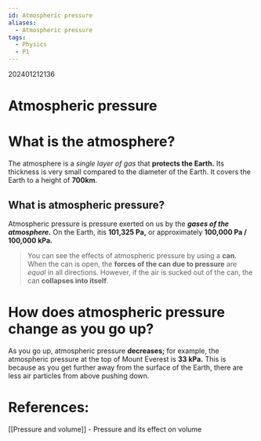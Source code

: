 ```yaml
---
id: Atmospheric pressure
aliases:
  - Atmospheric pressure
tags:
  - Physics
  - P1
---
```


202401212136
# Atmospheric pressure

# What is the atmosphere?

The atmosphere is a *single layer of gas* that **protects the Earth.** Its thickness is very small compared to the diameter of the Earth. It covers the Earth to a height of **700km**.
## What is atmospheric pressure?

Atmospheric pressure is pressure exerted on us by the ***gases of the atmosphere.*** On the Earth, itis **101,325 Pa,** or approximately **100,000 Pa / 100,000 kPa.**

>You can see the effects of atmospheric pressure by using a **can.** When the can is open, the **forces of the can due to pressure** are *equal* in all directions. However, if the air is sucked out of the can, the can **collapses into itself**.

# How does atmospheric pressure change as you go up?

As you go up, atmospheric pressure **decreases;** for example, the atmospheric pressure at the top of Mount Everest is **33 kPa.** This is because as you get further away from the surface of the Earth, there are less air particles from above pushing down.

# References:

[[Pressure and volume]] - Pressure and its effect on volume
